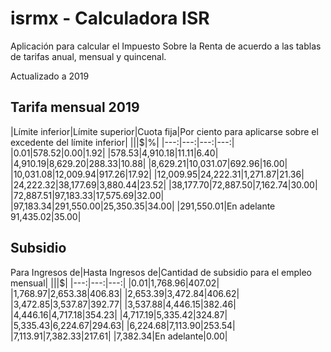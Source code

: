 # isrmx - Calculadora ISR

Aplicación para calcular el Impuesto Sobre la Renta de acuerdo a las tablas de tarifas anual, mensual y quincenal.

Actualizado a 2019

## Tarifa mensual 2019

|Límite inferior|Límite superior|Cuota fija|Por ciento para aplicarse sobre el excedente del límite inferior|
|$|$|\$|%|
|---:|---:|---:|---:|
|0.01|578.52|0.00|1.92|
|578.53|4,910.18|11.11|6.40|
|4,910.19|8,629.20|288.33|10.88|
|8,629.21|10,031.07|692.96|16.00|
|10,031.08|12,009.94|917.26|17.92|
|12,009.95|24,222.31|1,271.87|21.36|
|24,222.32|38,177.69|3,880.44|23.52|
|38,177.70|72,887.50|7,162.74|30.00|
|72,887.51|97,183.33|17,575.69|32.00|
|97,183.34|291,550.00|25,350.35|34.00|
|291,550.01|En adelante 91,435.02|35.00|

## Subsidio

Para Ingresos de|Hasta Ingresos de|Cantidad de subsidio para el empleo mensual|
|$|$|\$|
|---:|---:|---:|
|0.01|1,768.96|407.02|
|1,768.97|2,653.38|406.83|
|2,653.39|3,472.84|406.62|
|3,472.85|3,537.87|392.77|
|3,537.88|4,446.15|382.46|
|4,446.16|4,717.18|354.23|
|4,717.19|5,335.42|324.87|
|5,335.43|6,224.67|294.63|
|6,224.68|7,113.90|253.54|
|7,113.91|7,382.33|217.61|
|7,382.34|En adelante|0.00|
